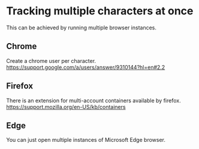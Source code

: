 # Tracking multiple characters at once
This can be achieved by running multiple browser instances. 

## Chrome
Create a chrome user per character.<br>
https://support.google.com/a/users/answer/9310144?hl=en#2.2

## Firefox
There is an extension for multi-account containers available by firefox.<br>
https://support.mozilla.org/en-US/kb/containers

## Edge
You can just open multiple instances of Microsoft Edge browser.


<!--stackedit_data:
eyJoaXN0b3J5IjpbNjk2MzgwNjk1LC05ODQ4NzYwMzVdfQ==
-->